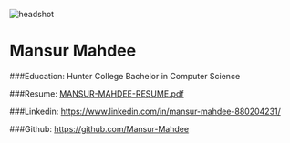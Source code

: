 ![headshot](https://github.com/user-attachments/assets/7d0d663d-2bde-4dae-afb6-2442bb3a9e9b)
# Mansur Mahdee

###Education: 
Hunter College
Bachelor in Computer Science

###Resume: [MANSUR-MAHDEE-RESUME.pdf](https://github.com/user-attachments/files/16386471/MANSUR-MAHDEE-RESUME.pdf)

###Linkedin: https://www.linkedin.com/in/mansur-mahdee-880204231/

###Github: https://github.com/Mansur-Mahdee

